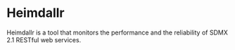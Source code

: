 # Heimdallr

Heimdallr is a tool that monitors the performance and the reliability of SDMX 2.1 RESTful web services.
